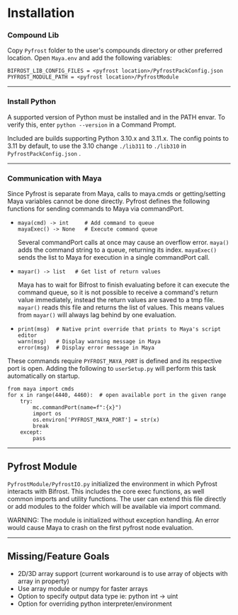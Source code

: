 # Installation
### Compound Lib
Copy `Pyfrost` folder to the user's compounds directory or other preferred location. Open `Maya.env` and add the following variables:

    BIFROST_LIB_CONFIG_FILES = <pyfrost location>/PyfrostPackConfig.json
    PYFROST_MODULE_PATH = <pyfrost location>/PyfrostModule
___
### Install Python
A supported version of Python must be installed and in the PATH envar. To verify this, enter `python --version` in a Command Prompt.

Included are builds supporting Python 3.10.x and 3.11.x. The config points to 3.11 by default, to use the 3.10 change `./lib311` to `./lib310`  in `PyfrostPackConfig.json` .
___
### Communication with Maya
Since Pyfrost is separate from Maya, calls to maya.cmds or getting/setting Maya variables cannot be done directly. Pyfrost defines the following functions for sending commands to Maya via commandPort.

*     maya(cmd) -> int     # Add command to queue
      mayaExec() -> None   # Execute command queue

    Several commandPort calls at once may cause an overflow error. `maya()` adds the command string to a queue, returning its index. `mayaExec()` sends the list to Maya for execution in a single commandPort call.

*     mayar() -> list   # Get list of return values
    Maya has to wait for Bifrost to finish evaluating before it can execute the command queue, so it is not possible to receive a command's return value immediately, instead the return values are saved to a tmp file. `mayar()` reads this file and returns the list of values. This means values from `mayar()` will always lag behind by one evaluation.
    

*     print(msg)  # Native print override that prints to Maya's script editor
      warn(msg)   # Display warning message in Maya
      error(msg)  # Display error message in Maya


These commands require `PYFROST_MAYA_PORT` is defined and its respective port is open. Adding the following to `userSetup.py` will perform this task automatically on startup.
    
    from maya import cmds
    for x in range(4440, 4460):  # open available port in the given range
        try:
            mc.commandPort(name=f":{x}")
            import os
            os.environ['PYFROST_MAYA_PORT'] = str(x)
            break
        except:
            pass
___
## Pyfrost Module
`PyfrostModule/PyfrostIO.py` initialized the environment in which Pyfrost interacts with Bifrost. This includes the core exec functions, as well common imports and utility functions. The user can extend this file directly
or add modules to the folder which will be available via import command. 

WARNING: The module is initialized without exception handling. An error would cause Maya to crash on the first pyfrost node evaluation.
___
## Missing/Feature Goals
* 2D/3D array support (current workaround is to use array of objects with array in property)
* Use array module or numpy for faster arrays 
* Option to specify output data type ie: python int -> uint
* Option for overriding python interpreter/environment
